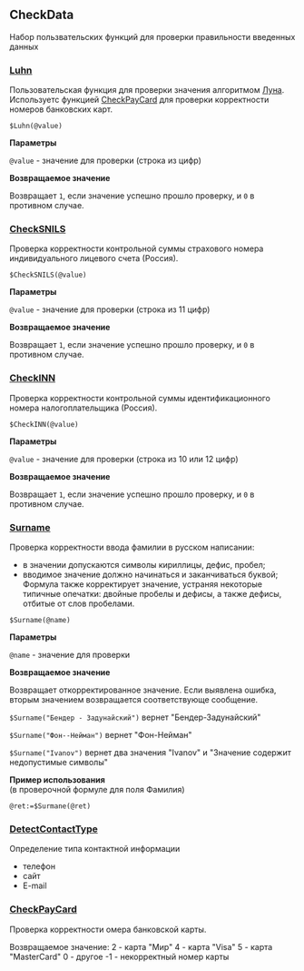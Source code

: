 ## CheckData
Набор пользвательских функций для проверки правильности введенных данных

### [Luhn](Luhn.crf)
Пользовательская функция для проверки значения алгоритмом [Луна](https://ru.wikipedia.org/wiki/Алгоритм_Луна).
Используетс функцией [CheckPayCard](CheckPayCard.crf) для проверки корректности номеров банковских карт.
```
$Luhn(@value)
```
**Параметры**

`@value` - значение для проверки (строка из цифр)

**Возвращаемое значение**

Возвращает `1`, если значение успешно прошло проверку, и `0` в противном случае.

### [CheckSNILS](CheckSNILS.crf)
Проверка корректности контрольной суммы страхового номера индивидуального лицевого счета (Россия).
```
$CheckSNILS(@value)
```
**Параметры**

`@value` - значение для проверки (строка из 11 цифр)

**Возвращаемое значение**

Возвращает `1`, если значение успешно прошло проверку, и `0` в противном случае.


### [CheckINN](CheckINN.crf)
Проверка корректности контрольной суммы идентификационного номера налогоплательщика (Россия).
```
$CheckINN(@value)
```
**Параметры**

`@value` - значение для проверки (строка из 10 или 12 цифр)

**Возвращаемое значение**

Возвращает `1`, если значение успешно прошло проверку, и `0` в противном случае.

### [Surname](Surname.crf)
Проверка корректности ввода фамилии в русском написании: 
- в значении допускаются символы кириллицы, дефис, пробел;
- вводимое значение должно начинаться и заканчиваться буквой;
Формула также корректирует значение, устраняя некоторые типичные опечатки:
двойные пробелы и дефисы, а также дефисы, отбитые от слов пробелами.

```
$Surname(@name)
```
**Параметры**

`@name` - значение для проверки

**Возвращаемое значение**

Возвращает откорректированное значение. Если выявлена ошибка, вторым значением возвращается соответствующе сообщение.

`$Surname("Бендер - Задунайский")` вернет "Бендер-Задунайский"

`$Surname("Фон--Нейман")` вернет "Фон-Нейман"

`$Surname("Ivanov")` вернет два значения "Ivanov" и "Значение содержит недопустимые символы"

**Пример использования**  
(в проверочной формуле для поля Фамилия)

```
@ret:=$Surmane(@ret)
```


### [DetectContactType](DetectContactType.crf)
Определение типа контактной информации
- телефон
- сайт
- E-mail


### [CheckPayCard](CheckPayCard.crf)
Проверка корректности омера банковской карты.

Возвращаемое значение:
2 - карта "Мир"
4 - карта "Visa"
5 - карта "MasterCard"
0 - другое
-1 - некорректный номер карты
